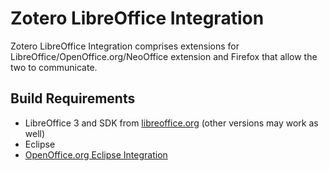 Zotero LibreOffice Integration
==============================

Zotero LibreOffice Integration comprises extensions for LibreOffice/OpenOffice.org/NeoOffice extension and Firefox that allow the two to communicate. 

Build Requirements
--------

*  LibreOffice 3 and SDK from [libreoffice.org](http://www.libreoffice.org)
   (other versions may work as well)
*  Eclipse
*  [OpenOffice.org Eclipse Integration](http://cedric.bosdonnat.free.fr/wordpress/?page_id=11&lp_lang_view=en)

